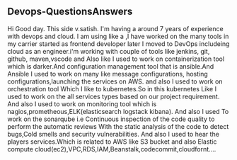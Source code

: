 ## Devops-QuestionsAnswers
Hi Good day.
This side  v.satish. I'm having a around 7 years of experience with devops and cloud.
I am using like a ,I have worked on the many tools in my carrier started as frontend developer later 
I moved to DevOps includeing cloud as an engineer.i'm working with couple of tools like jenkins, git, github,
maven,vscode and Also like I used to work on containerization tool which is darker.And configuration management tool that is ansible.And Ansible I used to work on many like message configurations, hosting configurations,launching the services on AWS.
 and also I used to work on orchestration tool Which I like to kubernetes.So in this kubernetes Like I used to work on the all services types based on our project requirement.
 And also I used to work on monitoring tool which is nagios,prometheous,ELK(elasticsearch logstack kibana).
 And also I used To work on the sonarqube  i.e Continuous inspection of the code quality to perform the automatic reviews With the static analysis of the code to detect bugs,Cold smells and security vulnerabilities.
 And also I used to hear the players services.Which is related to AWS like S3 bucket and also Elastic compute cloud(ec2),VPC,RDS,IAM,Beanstalk,codecommit,cloudfornt....